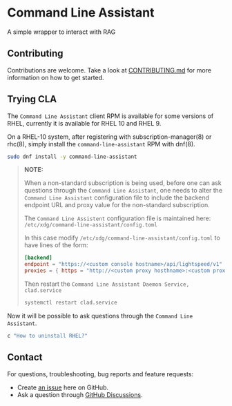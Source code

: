 # Command Line Assistant

A simple wrapper to interact with RAG

## Contributing

Contributions are welcome. Take a look at [CONTRIBUTING.md](CONTRIBUTING.md) for more information on how to get started.

## Trying CLA

The `Command Line Assistant` client RPM is available for some versions of RHEL, currently it
is available for RHEL 10 and RHEL 9.

On a RHEL-10 system, after registering with subscription-manager(8) or rhc(8), simply install
the `command-line-assistant` RPM with dnf(8).

```sh
sudo dnf install -y command-line-assistant
```

> **NOTE:**
>
> When a non-standard subscription is being used, before one can ask
> questions through the `Command Line Assistant`, one needs to alter the
> `Command Line Assistant` configuration file to include the backend
> endpoint URL and proxy value for the non-standard subscription.
>
> The `Command Line Assistent` configuration file is maintained here:
> `/etc/xdg/command-line-assistant/config.toml`
>
> In this case modify `/etc/xdg/command-line-assistant/config.toml` to have lines of the form:
>
> ```toml
> [backend]
> endpoint = "https://<custom console hostname>/api/lightspeed/v1"
> proxies = { https = "http://<custom proxy hosthname>:<custom proxy port>" }
> ```
>
> Then restart the `Command Line Assistant Daemon Service, clad.service`
>
> ```sh
> systemctl restart clad.service
> ```

Now it will be possible to ask questions through the `Command Line Assistant`.

```sh
c "How to uninstall RHEL?"
```

## Contact

For questions, troubleshooting, bug reports and feature requests:

* Create [an issue](https://github.com/rhel-lightspeed/command-line-assistant/issues/new) here on GitHub.
* Ask a question through [GitHub Discussions](https://github.com/rhel-lightspeed/command-line-assistant/discussions).
